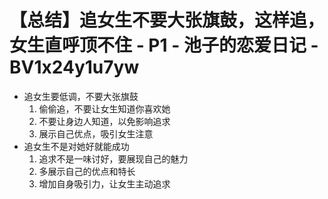 # 【总结】追女生不要大张旗鼓，这样追，女生直呼顶不住 - P1 - 池子的恋爱日记 - BV1x24y1u7yw

-   追女生要低调，不要大张旗鼓
    1.  偷偷追，不要让女生知道你喜欢她
    2.  不要让身边人知道，以免影响追求
    3.  展示自己优点，吸引女生注意
-   追女生不是对她好就能成功
    1.  追求不是一味讨好，要展现自己的魅力
    2.  多展示自己的优点和特长
    3.  增加自身吸引力，让女生主动追求